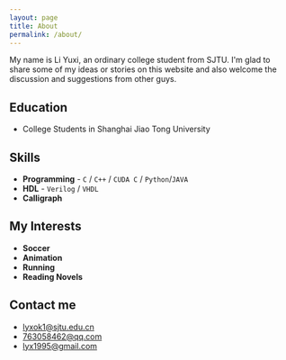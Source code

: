 ```yaml
---
layout: page
title: About
permalink: /about/
---
```


My name is Li Yuxi, an ordinary college student from SJTU. I'm glad to share some of my ideas or stories on this website and also welcome the discussion and suggestions from other guys. 

## Education

* College Students in Shanghai Jiao Tong University

## Skills

* **Programming** - `C` / `C++` / `CUDA C` / `Python`/`JAVA`
* **HDL** - `Verilog` / `VHDL` 
* **Calligraph** 
    
## My Interests

* **Soccer**
* **Animation**
* **Running**
* **Reading Novels**

## Contact me

* [lyxok1@sjtu.edu.cn](lyxok1@sjtu.edu.cn)
* [763058462@qq.com](763058462@qq.com)
* [lyx1995@gmail.com](lyx1995@gmail.com)